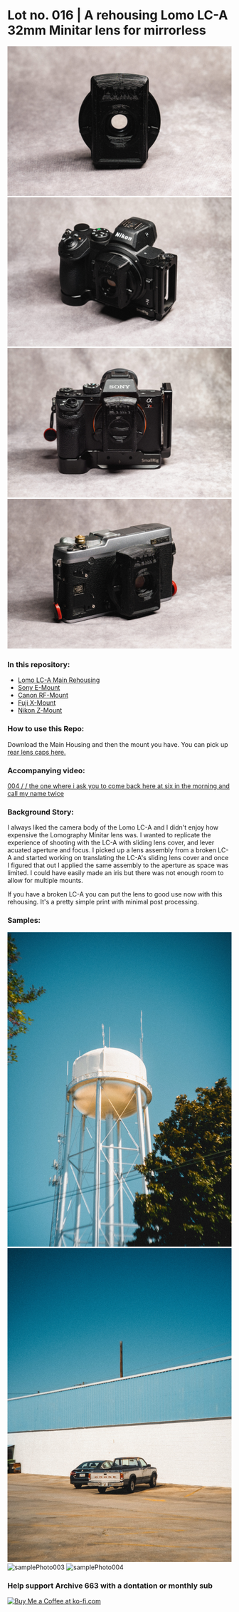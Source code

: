 # Lot no. 016 | A rehousing Lomo LC-A 32mm Minitar lens for mirrorless

![productPhoto001](https://github.com/Archive-663/lomoLCA/blob/main/ASSETS/PHOTO/PRODUCT/lomoLCA%20(1).jpg)
![productPhoto002](https://github.com/Archive-663/lomoLCA/blob/main/ASSETS/PHOTO/PRODUCT/lomoLCA%20(3).jpg)
![productPhoto003](https://github.com/Archive-663/lomoLCA/blob/main/ASSETS/PHOTO/PRODUCT/lomoLCA%20(5).jpg)
![productPhoto004](https://github.com/Archive-663/lomoLCA/blob/main/ASSETS/PHOTO/PRODUCT/lomoLCA%20(11).jpg)

### In this repository:
- [Lomo LC-A Main Rehousing](https://github.com/Archive-663/lomoLCA/tree/main/Lomo%20LCA%20Main%20Rehousing)
- [Sony E-Mount](https://github.com/Archive-663/lomoLCA/tree/main/Sony%20E-mount)
- [Canon RF-Mount](https://github.com/Archive-663/lomoLCA/tree/main/Canon%20RF-mount)
- [Fuji X-Mount](https://github.com/Archive-663/lomoLCA/tree/main/Fuji%20X-mount)
- [Nikon Z-Mount](https://github.com/Archive-663/lomoLCA/tree/main/Nikon%20Z-mount)

### How to use this Repo:
Download the Main Housing and then the mount you have. You can pick up <a href="https://github.com/Archive-663/lensMounts" target='_blank'>rear lens caps here.</a>

### Accompanying video:
<a href='https://www.youtube.com/watch?v=eCiiPDMJ1F8' target='_blank'>004 / / the one where i ask you to come back here at six in the morning and call my name twice</a>


### Background Story:
I always liked the camera body of the Lomo LC-A and I didn't enjoy how expensive the Lomography Minitar lens was. I wanted to replicate the experience of shooting with the LC-A with sliding lens cover, and lever acuated aperture and focus. I picked up a lens assembly from a broken LC-A and started working on translating the LC-A's sliding lens cover and once I figured that out I applied the same assembly to the aperture as space was limited. I could have easily made an iris but there was not enough room to allow for multiple mounts.

If you have a broken LC-A you can put the lens to good use now with this rehousing. It's a pretty simple print with minimal post processing.

### Samples:
![samplePhoto001](https://github.com/Archive-663/lomoLCA/blob/main/ASSETS/PHOTO/SAMPLE/fuji%20(4).jpg)
![samplePhoto002](https://github.com/Archive-663/lomoLCA/blob/main/ASSETS/PHOTO/SAMPLE/fuji%20(7).jpg)
![samplePhoto003](https://github.com/Archive-663/lomoLCA/blob/main/ASSETS/PHOTO/SAMPLE/sony%20(1).jpg)
![samplePhoto004](https://github.com/Archive-663/lomoLCA/blob/main/ASSETS/PHOTO/SAMPLE/sony%20(9).jpg)

### Help support Archive 663 with a dontation or monthly sub

<a href='https://ko-fi.com/P5P3MHMSF' target='_blank'><img height='36' style='border:0px;height:36px;' src='https://storage.ko-fi.com/cdn/kofi2.png?v=3' border='0' alt='Buy Me a Coffee at ko-fi.com' /></a>


